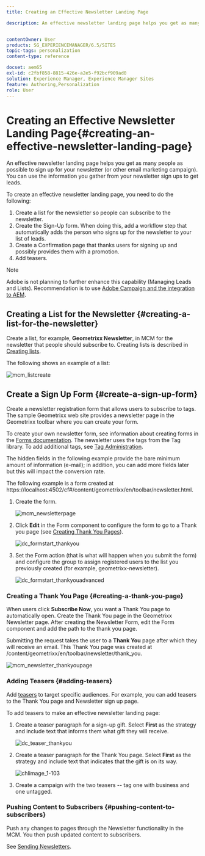 ```yaml
---
title: Creating an Effective Newsletter Landing Page

description: An effective newsletter landing page helps you get as many people as possible to sign up for your newsletter (or other email marketing campaign). You can use the information you gather from your newsletter sign ups to get leads.


contentOwner: User
products: SG_EXPERIENCEMANAGER/6.5/SITES
topic-tags: personalization
content-type: reference

docset: aem65
exl-id: c2fbf858-8815-426e-a2e5-f92bcf909ad0
solution: Experience Manager, Experience Manager Sites
feature: Authoring,Personalization
role: User
---
```

# Creating an Effective Newsletter Landing Page{#creating-an-effective-newsletter-landing-page}

An effective newsletter landing page helps you get as many people as possible to sign up for your newsletter (or other email marketing campaign). You can use the information you gather from your newsletter sign ups to get leads.

To create an effective newsletter landing page, you need to do the following:

1. Create a list for the newsletter so people can subscribe to the newsletter.
1. Create the Sign-Up form. When doing this, add a workflow step that automatically adds the person who signs up for the newsletter to your list of leads.
1. Create a Confirmation page that thanks users for signing up and possibly provides them with a promotion.
1. Add teasers.

>[!NOTE]
>
>Adobe is not planning to further enhance this capability (Managing Leads and Lists).
>Recommendation is to use [Adobe Campaign and the integration to AEM](/help/sites-administering/campaign.md).

## Creating a List for the Newsletter {#creating-a-list-for-the-newsletter}

Create a list, for example, **Geometrixx Newsletter**, in MCM for the newsletter that people should subscribe to. Creating lists is described in [Creating lists](/help/sites-classic-ui-authoring/classic-personalization-campaigns.md#creatingnewlists).

The following shows an example of a list:

![mcm_listcreate](assets/mcm_listcreate.png)

## Create a Sign Up Form {#create-a-sign-up-form}

Create a newsletter registration form that allows users to subscribe to tags. The sample Geometrixx web site provides a newsletter page in the Geometrixx toolbar where you can create your form.

To create your own newsletter form, see information about creating forms in the [Forms documentation](/help/sites-authoring/default-components.md#form). The newsletter uses the tags from the Tag library. To add additional tags, see [Tag Administration](/help/sites-authoring/tags.md#tagadministration).

The hidden fields in the following example provide the bare minimum amount of information (e-mail); in addition, you can add more fields later but this will impact the conversion rate.

The following example is a form created at https://localhost:4502/cf#/content/geometrixx/en/toolbar/newsletter.html.

1. Create the form.

   ![mcm_newsletterpage](assets/mcm_newsletterpage.png)

1. Click **Edit** in the Form component to configure the form to go to a Thank you page (see [Creating Thank You Pages](#creating-a-thank-you-page)).

   ![dc_formstart_thankyou](assets/dc_formstart_thankyou.png)

1. Set the Form action (that is what will happen when you submit the form) and configure the group to assign registered users to the list you previously created (for example, geometrixx-newsletter).

   ![dc_formstart_thankyouadvanced](assets/dc_formstart_thankyouadvanced.png)

### Creating a Thank You Page {#creating-a-thank-you-page}

When users click **Subscribe Now**, you want a Thank You page to automatically open. Create the Thank You page in the Geometrixx Newsletter page. After creating the Newsletter Form, edit the Form component and add the path to the thank you page.

Submitting the request takes the user to a **Thank You** page after which they will receive an email. This Thank You page was created at /content/geometrixx/en/toolbar/newsletter/thank_you.

![mcm_newsletter_thankyoupage](assets/mcm_newsletter_thankyoupage.png)

### Adding Teasers {#adding-teasers}

Add [teasers](/help/sites-classic-ui-authoring/classic-personalization-campaigns.md#teasers) to target specific audiences. For example, you can add teasers to the Thank You page and Newsletter sign up page.

To add teasers to make an effective newsletter landing page:

1. Create a teaser paragraph for a sign-up gift. Select **First** as the strategy and include text that informs them what gift they will receive.

   ![dc_teaser_thankyou](assets/dc_teaser_thankyou.png)

1. Create a teaser paragraph for the Thank You page. Select **First** as the strategy and include text that indicates that the gift is on its way.

   ![chlimage_1-103](assets/chlimage_1-103.png)

1. Create a campaign with the two teasers -- tag one with business and one untagged.

### Pushing Content to Subscribers {#pushing-content-to-subscribers}

Push any changes to pages through the Newsletter functionality in the MCM. You then push updated content to subscribers.

See [Sending Newsletters](/help/sites-classic-ui-authoring/classic-personalization-campaigns.md#newsletters).
